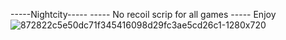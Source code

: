 -----Nightcity----- ----- No recoil scrip for all games ----- Enjoy
![872822c5e50dc71f345416098d29fc3ae5cd26c1-1280x720](https://github.com/name2013/Nightcity-Norecoil-Script/assets/89548498/651ccb2a-ca0f-41a7-bb16-4462ea0822f3)
